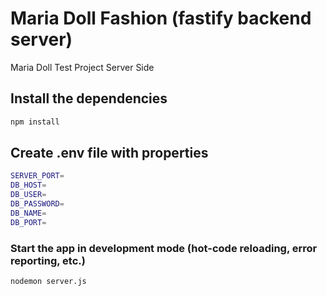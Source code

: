 # Maria Doll Fashion (fastify backend server)

Maria Doll Test Project Server Side

## Install the dependencies
```bash
npm install
```

## Create .env file with properties
```bash
SERVER_PORT=
DB_HOST=
DB_USER=
DB_PASSWORD=
DB_NAME=
DB_PORT=
```


### Start the app in development mode (hot-code reloading, error reporting, etc.)
```bash
nodemon server.js
```
